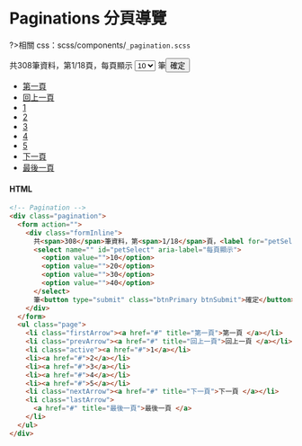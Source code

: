 # Paginations 分頁導覽

?>相關 css：scss/components/`_pagination.scss`

<div class="pagination">
  <form action="">
    <div class="formInline">
      共<span>308</span>筆資料，第<span>1/18</span>頁，<label for="petSelect">每頁顯示</label>
      <select name="" id="petSelect" aria-label="每頁顯示">
        <option value="">10</option>
        <option value="">20</option>
        <option value="">30</option>
        <option value="">40</option>
      </select>
      筆<button type="submit" class="btnPrimary btnSubmit">確定</button>
    </div>
  </form>
  <ul class="page">
    <li class="firstArrow"><a href="#" title="第一頁">第一頁</a></li>
    <li class="prevArrow"><a href="#" title="回上一頁">回上一頁</a></li>
    <li class="active"><a href="#">1</a></li>
    <li><a href="#">2</a></li>
    <li><a href="#">3</a></li>
    <li><a href="#">4</a></li>
    <li><a href="#">5</a></li>
    <li class="nextArrow"><a href="#" title="下一頁">下一頁</a></li>
    <li class="lastArrow">
      <a href="#" title="最後一頁">最後一頁</a>
    </li>
  </ul>
</div>

<!-- tabs:start -->

#### **HTML**

```html
<!-- Pagination -->
<div class="pagination">
  <form action="">
    <div class="formInline">
      共<span>308</span>筆資料，第<span>1/18</span>頁，<label for="petSelect">每頁顯示</label>
      <select name="" id="petSelect" aria-label="每頁顯示">
        <option value="">10</option>
        <option value="">20</option>
        <option value="">30</option>
        <option value="">40</option>
      </select>
      筆<button type="submit" class="btnPrimary btnSubmit">確定</button>
    </div>
  </form>
  <ul class="page">
    <li class="firstArrow"><a href="#" title="第一頁">第一頁 </a></li>
    <li class="prevArrow"><a href="#" title="回上一頁">回上一頁 </a></li>
    <li class="active"><a href="#">1</a></li>
    <li><a href="#">2</a></li>
    <li><a href="#">3</a></li>
    <li><a href="#">4</a></li>
    <li><a href="#">5</a></li>
    <li class="nextArrow"><a href="#" title="下一頁">下一頁 </a></li>
    <li class="lastArrow">
      <a href="#" title="最後一頁">最後一頁 </a>
    </li>
  </ul>
</div>
```

<!-- tabs:end -->

<style>
.demo{
    margin:4em 0;
}
.demo .pagination .page li.active a ,.demo .pagination .page li:hover a{
    color: #fff !important;
    background: #06c;
    border: #0059b3 solid 1px;}
@media screen and (max-width: 575px){
    .xs_hidden{
       display:none;
    }
}
 
</style>
